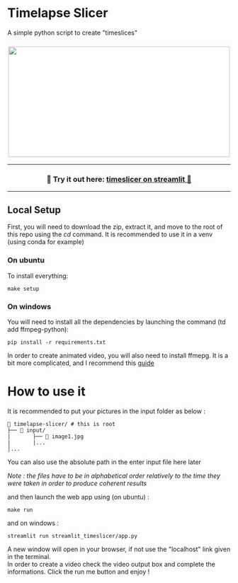 # Timelapse Slicer

A simple python script to create "timeslices" 

<h3 align="center">
<a href="url"><img src="https://github.com/cmauget/timeslicer/blob/master/output/ex.png" height="250" width="500"></a>
</h3>  

---
<h3 align="center">
    🎈 Try it out here: <a href="https://timeslicer.streamlit.app/">timeslicer on streamlit 🎈 </a>
</h3>

---

## Local Setup

First, you will need to download the zip, extract it, and move to the root of this repo using the _cd_ command. It is recommended to use it in a venv (using conda for example)

### On ubuntu 

To install everything:

    make setup  
    
### On windows

You will need to install all the dependencies by launching the command (td add ffmpeg-python):  

    pip install -r requirements.txt
  
In order to create animated video, you will also need to install ffmepg. It is a bit more complicated, and I recommend this [guide](https://phoenixnap.com/kb/ffmpeg-windows)

# How to use it  

It is recommended to put your pictures in the input folder as below :

```
📂 timelapse-slicer/ # this is root
├── 📂 input/
|       ├── 📜 image1.jpg
|       |...
│...
```  
You can also use the absolute path in the enter input file here later  

_Note : the files have to be in alphabetical order relatively to the time they were taken in order to produce coherent results_

and then launch the web app using (on ubuntu) :

    make run  
    
and on windows :
    
    streamlit run streamlit_timeslicer/app.py
    
A new window will open in your browser, if not use the "localhost" link given in the terminal.  
In order to create a video check the video output box and complete the informations.
Click the run me button and enjoy ! 
